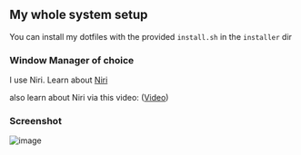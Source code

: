## My whole system setup
You can install my dotfiles with the provided ```install.sh``` in the ```installer``` dir

### Window Manager of choice
I use Niri. Learn about [Niri](https://github.com/YaLTeR/niri)

also learn about Niri via this video: ([Video](https://youtu.be/z57ocWJ9jeo?si=sM1FtuB73GN_DB-a))

### Screenshot
![image](https://github.com/user-attachments/assets/fc9df63c-014f-431b-8125-20d49ef6d2f6)
